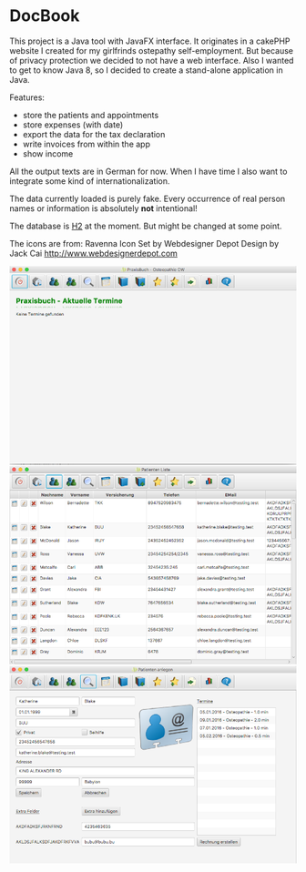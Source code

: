 # DocBook

This project is a Java tool with JavaFX interface. It originates in a cakePHP website I created for my girlfrinds ostepathy self-employment. 
But because of privacy protection we decided to not have a web interface. Also I wanted to get to know Java 8, so I decided to create a 
stand-alone application in Java. 

Features: 
* store the patients and appointments
* store expenses (with date)
* export the data for the tax declaration
* write invoices from within the app
* show income

All the output texts are in German for now. When I have time I also want to integrate some kind of internationalization. 

The data currently loaded is purely fake. Every occurrence of real person names or information is absolutely **not** intentional! 

The database is [H2](http://www.h2database.com) at the moment. But might be changed at some point. 

The icons are from: 
Ravenna Icon Set by Webdesigner Depot
Design by Jack Cai
http://www.webdesignerdepot.com

![interface](screenshots/home.png?raw=true "Home")
![interface](screenshots/users.png?raw=true "Users")
![interface](screenshots/user.png?raw=true "User")